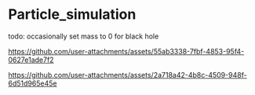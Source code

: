 # Particle_simulation

todo: occasionally set mass to 0 for black hole



https://github.com/user-attachments/assets/55ab3338-7fbf-4853-95f4-0627e1ade7f2



https://github.com/user-attachments/assets/2a718a42-4b8c-4509-948f-6d51d965e45e

